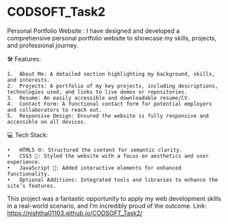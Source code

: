 # CODSOFT_Task2
Personal Portfolio Website :
I have designed and developed a comprehensive personal portfolio website to showcase my skills, projects, and professional journey.

🛠 Features:

	1.	About Me: A detailed section highlighting my background, skills, and interests.
	2.	Projects: A portfolio of my key projects, including descriptions, technologies used, and links to live demos or repositories.
	3.	Resume: An easily accessible and downloadable resume/CV.
	4.	Contact Form: A functional contact form for potential employers and collaborators to reach out.
	5.	Responsive Design: Ensured the website is fully responsive and accessible on all devices.

💻 Tech Stack:

	•	HTML5 🌐: Structured the content for semantic clarity.
	•	CSS3 🎨: Styled the website with a focus on aesthetics and user experience.
	•	JavaScript 🚀: Added interactive elements for enhanced functionality.
	•	Optional Additions: Integrated tools and libraries to enhance the site’s features.

This project was a fantastic opportunity to apply my web development skills in a real-world scenario, and I’m incredibly proud of the outcome. 
Link:  https://nishtha01103.github.io/CODSOFT_Task2/
